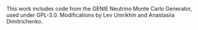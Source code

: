 This work includes code from the GENIE Neutrino Monte Carlo Generator, used under GPL-3.0. Modifications by Lev Umrikhin and Anastasiia Dimitrichenko.
